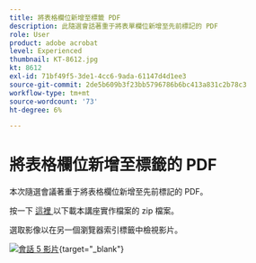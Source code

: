 ```yaml
---
title: 將表格欄位新增至標籤 PDF
description: 此隨選會話著重于將表單欄位新增至先前標記的 PDF
role: User
product: adobe acrobat
level: Experienced
thumbnail: KT-8612.jpg
kt: 8612
exl-id: 71bf49f5-3de1-4cc6-9ada-61147d4d1ee3
source-git-commit: 2de5b609b3f23bb5796786b6bc413a831c2b78c3
workflow-type: tm+mt
source-wordcount: '73'
ht-degree: 6%

---
```


# 將表格欄位新增至標籤的 PDF

本次隨選會議著重于將表格欄位新增至先前標記的 PDF。

按一下 [ 這裡 ](../assets/accessibilitysession5.zip) 以下載本講座實作檔案的 zip 檔案。

選取影像以在另一個瀏覽器索引標籤中檢視影片。

[![會話 5 影片](../assets/Accessibilitysession5_YT.png)](https://youtu.be/vaM9R-mt5Jo){target="_blank"}
